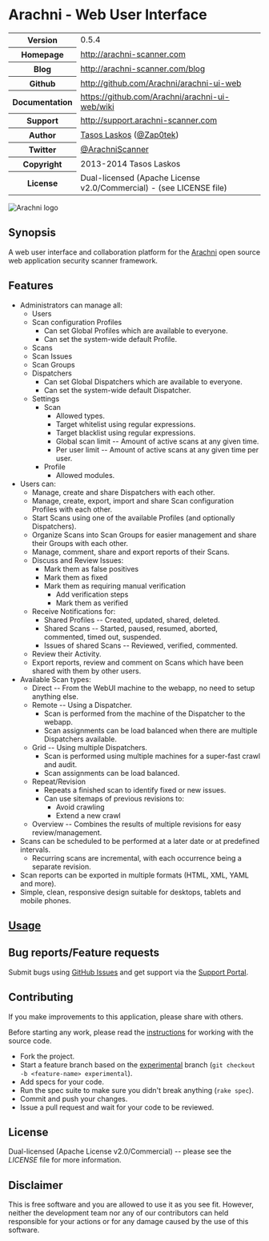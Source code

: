 # Arachni - Web User Interface

<table>
    <tr>
        <th>Version</th>
        <td>0.5.4</td>
    </tr>
    <tr>
        <th>Homepage</th>
        <td><a href="http://www.arachni-scanner.com">http://arachni-scanner.com</a></td>
    </tr>
    <tr>
        <th>Blog</th>
        <td><a href="http://www.arachni-scanner.com/blog">http://arachni-scanner.com/blog</a></td>
    <tr>
        <th>Github</th>
        <td><a href="https://github.com/Arachni/arachni-ui-web">http://github.com/Arachni/arachni-ui-web</a></td>
     <tr/>
    <tr>
        <th>Documentation</th>
        <td><a href="https://github.com/Arachni/arachni-ui-web/wiki">https://github.com/Arachni/arachni-ui-web/wiki</a></td>
    </tr>
    <tr>
        <th>Support</th>
        <td><a href="http://support.arachni-scanner.com">http://support.arachni-scanner.com</a></td>
    </tr>
    <tr>
       <th>Author</th>
       <td><a href="mailto:tasos.laskos@arachni-scanner.com">Tasos Laskos</a> (<a href="http://twitter.com/Zap0tek">@Zap0tek</a>)</td>
    </tr>
    <tr>
        <th>Twitter</th>
        <td><a href="http://twitter.com/ArachniScanner">@ArachniScanner</a></td>
    </tr>
    <tr>
        <th>Copyright</th>
        <td>2013-2014 Tasos Laskos</td>
    </tr>
    <tr>
        <th>License</th>
        <td>Dual-licensed (Apache License v2.0/Commercial) - (see LICENSE file)</td>
    </tr>
</table>

![Arachni logo](http://arachni.github.com/arachni/logo.png)

## Synopsis

A web user interface and collaboration platform for the
[Arachni](https://github.com/Arachni/arachni) open source web application
security scanner framework.

## Features

 - Administrators can manage all:
    - Users
    - Scan configuration Profiles
        - Can set Global Profiles which are available to everyone.
        - Can set the system-wide default Profile.
    - Scans
    - Scan Issues
    - Scan Groups
    - Dispatchers
        - Can set Global Dispatchers which are available to everyone.
        - Can set the system-wide default Dispatcher.
    - Settings
        - Scan
            - Allowed types.
            - Target whitelist using regular expressions.
            - Target blacklist using regular expressions.
            - Global scan limit -- Amount of active scans at any given time.
            - Per user limit -- Amount of active scans at any given time per user.
        - Profile
            - Allowed modules.
 - Users can:
    - Manage, create and share Dispatchers with each other.
    - Manage, create, export, import and share Scan configuration Profiles with each other.
    - Start Scans using one of the available Profiles (and optionally Dispatchers).
    - Organize Scans into Scan Groups for easier management and share their Groups with each other.
    - Manage, comment, share and export reports of their Scans.
    - Discuss and Review Issues:
        - Mark them as false positives
        - Mark them as fixed
        - Mark them as requiring manual verification
            - Add verification steps
            - Mark them as verified
    - Receive Notifications for:
        - Shared Profiles -- Created, updated, shared, deleted.
        - Shared Scans -- Started, paused, resumed, aborted, commented, timed out, suspended.
        - Issues of shared Scans -- Reviewed, verified, commented.
    - Review their Activity.
    - Export reports, review and comment on Scans which have been shared with them by other users.
 - Available Scan types:
    - Direct -- From the WebUI machine to the webapp, no need to setup anything else.
    - Remote -- Using a Dispatcher.
        - Scan is performed from the machine of the Dispatcher to the webapp.
        - Scan assignments can be load balanced when there are multiple Dispatchers available.
    - Grid -- Using multiple Dispatchers.
        - Scan is performed using multiple machines for a super-fast crawl and audit.
        - Scan assignments can be load balanced.
    - Repeat/Revision
        - Repeats a finished scan to identify fixed or new issues.
        - Can use sitemaps of previous revisions to:
            - Avoid crawling
            - Extend a new crawl
    - Overview -- Combines the results of multiple revisions for easy review/management.
 - Scans can be scheduled to be performed at a later date or at predefined intervals.
    - Recurring scans are incremental, with each occurrence being a separate revision.
 - Scan reports can be exported in multiple formats (HTML, XML, YAML and more).
 - Simple, clean, responsive design suitable for desktops, tablets and mobile phones.

## [Usage](https://github.com/Arachni/arachni-ui-web/wiki)

## Bug reports/Feature requests

Submit bugs using [GitHub Issues](http://github.com/Arachni/arachni-ui-web/issues)
and get support via the [Support Portal](http://support.arachni-scanner.com).

## Contributing

If you make improvements to this application, please share with others.

Before starting any work, please read the [instructions](https://github.com/Arachni/arachni-ui-web/tree/experimental#source)
for working with the source code.

* Fork the project.
* Start a feature branch based on the [experimental](https://github.com/Arachni/arachni-ui-web/tree/experimental)
    branch (`git checkout -b <feature-name> experimental`).
* Add specs for your code.
* Run the spec suite to make sure you didn't break anything (`rake spec`).
* Commit and push your changes.
* Issue a pull request and wait for your code to be reviewed.

## License

Dual-licensed (Apache License v2.0/Commercial) -- please see the _LICENSE_ file
for more information.

## Disclaimer

This is free software and you are allowed to use it as you see fit.
However, neither the development team nor any of our contributors can held
responsible for your actions or for any damage caused by the use of this software.
